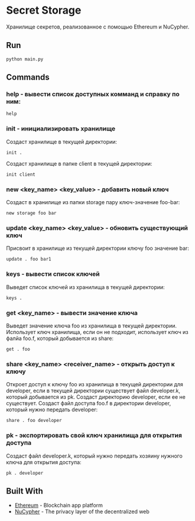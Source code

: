 # Secret Storage

Хранилище секретов, реализованное с помощью Ethereum и NuCypher.

## Run

```
python main.py
```

## Commands

### help - вывести список доступных комманд и справку по ним:
```
help
```

### init <path> - инициализировать хранилище
Создаст хранилище в текущей директории:
```
init .
```
Создаст хранилище в папке client в текущей директории:
```
init client
```

### new <path> <key_name> <key_value> - добавить новый ключ
Создаст в хранилище из папки storage пару ключ-значение foo-bar:
```
new storage foo bar
```

### update <path> <key_name> <key_value> - обновить существующий ключ
Присвоит в хранилище из текущей директории ключу foo значение bar:
```
update . foo bar1
```

### keys <path> - вывести список ключей
Выведет список ключей из хранилища в текущей директории:
```
keys .
```

### get <path> <key_name> - вывести значение ключа
Выведет значение ключа foo из хранилища в текущей директории. Использует ключ хранилища, если он не подходит, использует ключ из фалйа foo.f, который добывается из share:
```
get . foo
```

### share <path> <key_name> <receiver_name> - открыть доступ к ключу
Откроет доступ к ключу foo из хранилища в текущей директории для developer, если в текущей директории существует файл developer.k, который добывается из pk. Создаст директорию developer, если ее не существует. Создаст файл доступа foo.f в директории developer, который нужно передать developer:
```
share . foo developer
```

### pk <path> <name> - экспортировать свой ключ хранилища для открытия доступа
Создаст файл developer.k, который нужно передать хозяину нужного ключа для открытия доступа:
```
pk . developer
```

## Built With

* [Ethereum](https://www.ethereum.org/) - Blockchain app platform
* [NuCypher](https://www.nucypher.com/) - The privacy layer of the decentralized web
